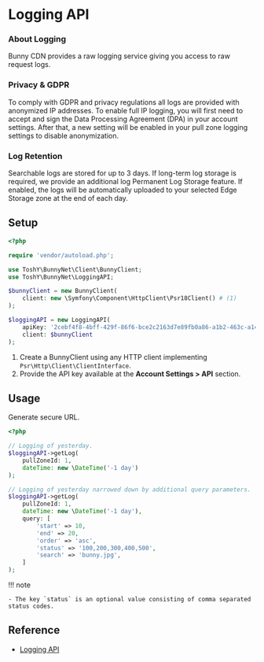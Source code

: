 # Logging API

### About Logging
Bunny CDN provides a raw logging service giving you access to raw request logs.

### Privacy & GDPR
To comply with GDPR and privacy regulations all logs are provided with anonymized IP addresses. To enable full IP logging, you will first need to accept and sign the Data Processing Agreement (DPA) in your account settings. After that, a new setting will be enabled in your pull zone logging settings to disable anonymization.

### Log Retention
Searchable logs are stored for up to 3 days. If long-term log storage is required, we provide an additional log Permanent Log Storage feature. If enabled, the logs will be automatically uploaded to your selected Edge Storage zone at the end of each day.

## Setup

```php
<?php

require 'vendor/autoload.php';

use ToshY\BunnyNet\Client\BunnyClient;
use ToshY\BunnyNet\LoggingAPI;

$bunnyClient = new BunnyClient(
    client: new \Symfony\Component\HttpClient\Psr18Client() # (1)
);

$loggingAPI = new LoggingAPI(
    apiKey: '2cebf4f8-4bff-429f-86f6-bce2c2163d7e89fb0a86-a1b2-463c-a142-11eba8811989', # (2)
    client: $bunnyClient
);
```

1. Create a BunnyClient using any HTTP client implementing `Psr\Http\Client\ClientInterface`.
2. Provide the API key available at the **Account Settings > API** section.

## Usage

Generate secure URL.

```php
<?php

// Logging of yesterday.
$loggingAPI->getLog(
    pullZoneId: 1,
    dateTime: new \DateTime('-1 day')
);

// Logging of yesterday narrowed down by additional query parameters.
$loggingAPI->getLog(
    pullZoneId: 1,
    dateTime: new \DateTime('-1 day'),
    query: [
        'start' => 10,
        'end' => 20,
        'order' => 'asc',
        'status' => '100,200,300,400,500',
        'search' => 'bunny.jpg',
    ]
);
```

!!! note

    - The key `status` is an optional value consisting of comma separated status codes.

## Reference

* [Logging API](https://docs.bunny.net/docs/cdn-logging)
